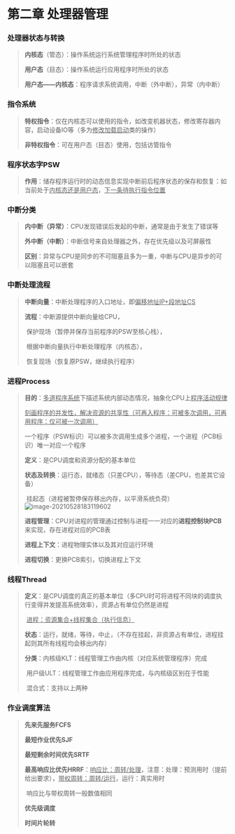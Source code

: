 # 第二章 处理器管理

### 处理器状态与转换

> **内核态**（管态）：操作系统运行系统管理程序时所处的状态
>
> **用户态**（目态）：操作系统运行应用程序时所处的状态
>
> **用户态——内核态**：程序请求系统调用，中断（外中断），异常（内中断）

### 指令系统

> **特权指令**：仅在内核态可以使用的指令，如改变机器状态，修改寄存器内容，启动设备IO等（多为<u>修改加载启动</u>类的操作）
>
> **非特权指令**：可在用户态（目态）使用，包括访管指令

### 程序状态字PSW

> **作用**：储存程序运行时的动态信息实现中断前后程序状态的保存和恢复：如当前处于<u>内核态还是用户态</u>，<u>下一条待执行指令位置</u>

### 中断分类

> **内中断（异常）**：CPU发现错误后发起的中断，通常是由于发生了错误等
>
> **外中断（中断）**：中断信号来自处理器之外，存在优先级以及可屏蔽性
>
> **区别**：异常与CPU是同步的不可阻塞且多为一重，中断与CPU是异步的可以阻塞且可以嵌套

### 中断处理流程

> **中断向量**：中断处理程序的入口地址，即<u>偏移地址IP+段地址CS</u>
>
> **流程**：中断源提供中断向量给CPU，
>
> ​				保护现场（暂停并保存当前程序的PSW至核心栈），
>
> ​				根据中断向量执行中断处理程序（内核态），
>
> ​				恢复现场（恢复原PSW，继续执行程序）

### 进程Process

> **目的**：<u>多道程序系统</u>下描述系统内部动态情况，抽象化CPU上<u>程序活动规律</u>
>
> ​				<u>刻画程序的并发性，解决资源的共享性（可再入程序：可被多次调用，可再用程序：仅可被一次调用）</u>
>
> ​				一个程序（PSW标识）可以被多次调用生成多个进程，一个进程（PCB标识）唯一对应一个程序
>
> **定义**：是CPU调度和资源分配的基本单位
>
> **状态及转换**：运行态，就绪态（只差CPU），等待态（差CPU，也差其它设备）          
>
> ​							  挂起态（进程被暂停保存移出内存，以平滑系统负荷）![image-20210528183119602](C:\Users\13675\AppData\Roaming\Typora\typora-user-images\image-20210528183119602.png)
>
> **进程管理**：CPU对进程的管理通过控制与进程一一对应的**进程控制块PCB**来实现，存在进程对应的PCB表
>
> **进程上下文**：进程物理实体以及其对应运行环境
>
> **进程切换**：更换PCB索引，切换进程上下文

### 线程Thread

> **定义**：是CPU调度的真正的基本单位（多CPU时可将进程不同块的调度执行变得并发提高系统效率），资源占有单位仍然是进程
>
> ​				<u>进程：资源集合+线程集合（执行信息）</u>
>
> **状态**：运行，就绪，等待，中止，（不存在挂起，非资源占有单位，进程挂起则其所有线程均会移出内存）
>
> **分类**：内核级KLT：线程管理工作由内核（对应系统管理程序）完成
>
> ​			  用户级ULT：线程管理工作由应用程序完成，与内核级区别在于性能
>
> ​			  混合式：支持以上两种

### 作业调度算法

> **先来先服务FCFS**
>
> **最短作业优先SJF**
>
> **最短剩余时间优先SRTF**
>
> **最高响应比优先HRRF**：<u>响应比：周转/处理</u>，注意：处理：预测用时（提前给出要求），<u>带权周转：周转/运行</u>，运行：真实用时
>
> ​													响应比与带权周转一般数值相同
>
> **优先级调度**
>
> **时间片轮转**

